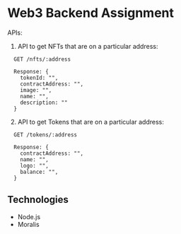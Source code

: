 # Web3 Backend Assignment

APIs:

1. API to get NFTs that are on a particular address:
```
  GET /nfts/:address

  Response: {
    tokenId: "",
    contractAddress: "",
    image: "",
    name: "",
    description: ""
  }
```

2. API to get Tokens that are on a particular address:

```
  GET /tokens/:address

  Response: {
    contractAddress: "",
    name: "",
    logo: "",
    balance: "",
  }
```

## Technologies

* Node.js
* Moralis
